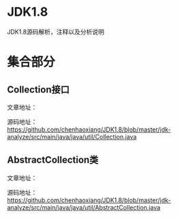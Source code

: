# JDK1.8
JDK1.8源码解析，注释以及分析说明


# 集合部分  

## Collection接口  
文章地址：  

源码地址：  
https://github.com/chenhaoxiang/JDK1.8/blob/master/jdk-analyze/src/main/java/java/util/Collection.java  


## AbstractCollection类 
文章地址： 

源码地址：  
https://github.com/chenhaoxiang/JDK1.8/blob/master/jdk-analyze/src/main/java/java/util/AbstractCollection.java 

